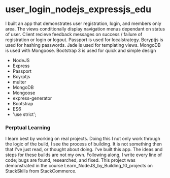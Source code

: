 # user_login_nodejs_expressjs_edu

I built an app that demonstrates user registration, login, and members only area. The views conditionally display navigation menus dependant on status of user.  Client recieve feedback messages on success / failure of registration or login or logout.  Passport is used for localstrategy.  Bcryptjs is used for hashing passwords.  Jade is used for templating views.  MongoDB is used with Mongoose. Bootstrap 3 is used for quick and simple design

<ul>
  <li>NodeJS</li>
  <li>Express</li>
  <li>Passport</li>
  <li>Bcyrptjs</li>
  <li>multer</li>
  <li>MongoDB</li>
  <li>Mongoose</li>
  <li>express-generator</li>
  <li>Bootstrap</li>
  <li>ES6</li>
  <li>'use strict';</li>
</ul>

### Perptual Learning
I learn best by working on real projects. Doing this I not only work through the logic of the build, I see the process of building. It is not something then that I've just read, or thought about doing. I've built this app. The ideas and steps for these builds are not my own. Following along, I write every line of code; bugs are found, researched, and fixed. This project was demonstrated in the course Learn_NodeJS_by_Building_10_projects on StackSkills from StackCommerce.